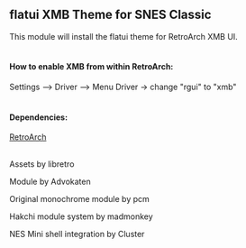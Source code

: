 ## flatui XMB Theme for SNES Classic

This module will install the flatui theme for RetroArch XMB UI.
<br><br>
#### **How to enable XMB from within RetroArch:**
Settings —> Driver —> Menu Driver -> change "rgui" to "xmb"
<br><br>
#### **Dependencies:**
<a href="https://github.com/TheOtherGuys-Hakchi-Projects/Hakchi-Retroarch-Neo-1.7.0/releases">RetroArch</a>
<br><br>


Assets by libretro

Module by Advokaten

Original monochrome module by pcm

Hakchi module system by madmonkey

NES Mini shell integration by Cluster
